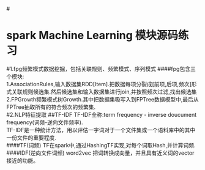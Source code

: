#<h1 style='float:center'>spark Machine Learning 模块源码练习</h1>
#1.fpg频繁模式数据挖掘，包括关联规则、频繁模式、序列模式
####fpg包含三个模块:</br>
1.AssociationRules,输入数据集RDD[Item].把数据每项分裂成[前项,后项,频次]形式关联规则候选集.然后候选集和输入数据集进行join,并按照频次过滤,找出候选集<br>
2.FPGrowth频繁模式树Growth.其中把数据集吸写入到FPTree数据模型中,最后从FPTree抽取所有的符合频次的频繁集.<br>
#2.NLP特征提取
##TF-IDF
TF-IDF全称:term frequency - inverse doucument frequency(词频-逆向文件频率).<br>
TF-IDF是一种统计方法，用以评估一字词对于一个文件集或一个语料库中的其中一份文件的重要程度. <br>
####TF(词频)
TF在spark中,通过HashingTF实现,对每个词取Hash,并计算词频.
####IDF(逆向文件词频)
word2vec
把词转换成向量，并且具有近义词的vector接近的功能。
